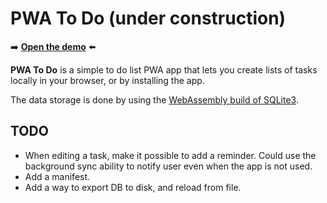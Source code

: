 # PWA To Do (under construction)

➡️ **[Open the demo](https://microsoftedge.github.io/Demos/pwa-to-do/)** ⬅️

**PWA To Do** is a simple to do list PWA app that lets you create lists of tasks locally in your browser, or by installing the app.

The data storage is done by using the [WebAssembly build of SQLite3](https://sqlite.org/wasm/).

## TODO

* When editing a task, make it possible to add a reminder. Could use the background sync ability to notify user even when the app is not used.
* Add a manifest.
* Add a way to export DB to disk, and reload from file.
